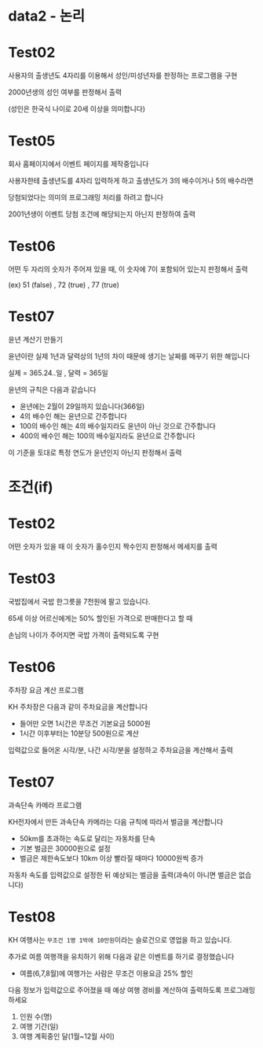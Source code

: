 # data2 - 논리

# Test02

사용자의 출생년도 4자리를 이용해서 성인/미성년자를 판정하는 프로그램을 구현

2000년생의 성인 여부를 판정해서 출력

(성인은 한국식 나이로 20세 이상을 의미합니다)


# Test05

회사 홈페이지에서 이벤트 페이지를 제작중입니다

사용자한테 출생년도를 4자리 입력하게 하고 출생년도가 3의 배수이거나 5의 배수라면

당첨되었다는 의미의 프로그래밍 처리를 하려고 합니다

2001년생이 이벤트 당첨 조건에 해당되는지 아닌지 판정하여 출력

# Test06

어떤 두 자리의 숫자가 주어져 있을 때, 이 숫자에 7이 포함되어 있는지 판정해서 출력

(ex) 51 (false) , 72 (true) , 77 (true) 


# Test07

윤년 계산기 만들기

윤년이란 실제 1년과 달력상의 1년의 차이 때문에 생기는 날짜를 메꾸기 위한 해입니다

실제 = 365.24..일 , 달력 = 365일

윤년의 규칙은 다음과 같습니다

- 윤년에는 2월이 29일까지 있습니다(366일)
- 4의 배수인 해는 윤년으로 간주합니다
- 100의 배수인 해는 4의 배수일지라도 윤년이 아닌 것으로 간주합니다
- 400의 배수인 해는 100의 배수일지라도 윤년으로 간주합니다

이 기준을 토대로 특정 연도가 윤년인지 아닌지 판정해서 출력

# 조건(if)

# Test02

어떤 숫자가 있을 때 이 숫자가 홀수인지 짝수인지 판정해서 메세지를 출력

# Test03

국밥집에서 국밥 한그릇을 7천원에 팔고 있습니다.

65세 이상 어르신에게는 50% 할인된 가격으로 판매한다고 할 때

손님의 나이가 주어지면 국밥 가격이 출력되도록 구현


# Test06

주차장 요금 계산 프로그램

KH 주차장은 다음과 같이 주차요금을 계산합니다

- 들어만 오면 1시간은 무조건 기본요금 5000원
- 1시간 이후부터는 10분당 500원으로 계산

입력값으로 들어온 시각/분, 나간 시각/분을 설정하고 주차요금을 계산해서 출력

# Test07

과속단속 카메라 프로그램

KH전자에서 만든 과속단속 카메라는 다음 규칙에 따라서 벌금을 계산합니다

- 50km를 초과하는 속도로 달리는 자동차를 단속
- 기본 벌금은 30000원으로 설정
- 벌금은 제한속도보다 10km 이상 빨라질 때마다 10000원씩 증가

자동차 속도를 입력값으로 설정한 뒤 예상되는 벌금을 출력(과속이 아니면 벌금은 없습니다)

# Test08

KH 여행사는 `무조건 1명 1박에 10만원`이라는 슬로건으로 영업을 하고 있습니다.

추가로 여름 여행객을 유치하기 위해 다음과 같은 이벤트를 하기로 결정했습니다

- 여름(6,7,8월)에 여행가는 사람은 무조건 이용요금 25% 할인

다음 정보가 입력값으로 주어졌을 때 예상 여행 경비를 계산하여 출력하도록 프로그래밍하세요

1. 인원 수(명)
2. 여행 기간(일)
3. 여행 계획중인 달(1월~12월 사이)

















